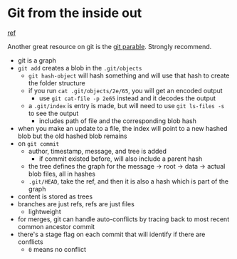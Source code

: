# Git from the inside out
[ref](https://maryrosecook.com/blog/post/git-from-the-inside-out)

Another great resource on git is the [git parable](http://tom.preston-werner.com/2009/05/19/the-git-parable.html).
Strongly recommend.

- git is a graph
- `git add` creates a blob in the `.git/objects`
  - `git hash-object` will hash something and will use that hash to create the folder structure
  - if you run `cat .git/objects/2e/65`, you will get an encoded output
    - use `git cat-file -p 2e65` instead and it decodes the output
  - a `.git/index` is entry is made, but will need to use `git ls-files -s` to see the output
    - includes path of file and the corresponding blob hash
- when you make an update to a file, the index will point to a new hashed blob but the old hashed blob remains
- on `git commit`
  - author, timestamp, message, and tree is added
    - if commit existed before, will also include a parent hash
  - the tree defines the graph for the message -> root -> data -> actual blob files, all in hashes
  - `.git/HEAD`, take the ref, and then it is also a hash which is part of the graph
- content is stored as trees
- branches are just refs, refs are just files
  - lightweight
- for merges, git can handle auto-conflicts by tracing back to most recent common ancestor commit
- there's a stage flag on each commit that will identify if there are conflicts
  - `0` means no conflict